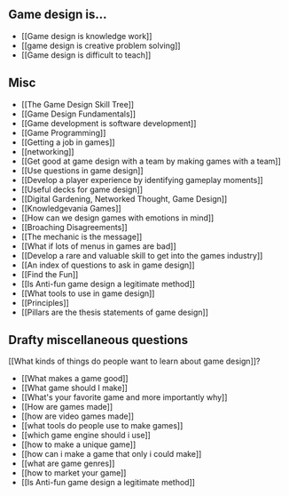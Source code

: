 Game design is...
---
- [[Game design is knowledge work]]
- [[game design is creative problem solving]]
- [[Game design is difficult to teach]]

Misc
---
- [[The Game Design Skill Tree]]
- [[Game Design Fundamentals]]
- [[Game development is software development]]
- [[Game Programming]]
- [[Getting a job in games]]
- [[networking]]
- [[Get good at game design with a team by making games with a team]]
- [[Use questions in game design]]
- [[Develop a player experience by identifying gameplay moments]]
- [[Useful decks for game design]]
- [[Digital Gardening, Networked Thought, Game Design]]
- [[Knowledgevania Games]]
- [[How can we design games with emotions in mind]]
- [[Broaching Disagreements]]
- [[The mechanic is the message]]
- [[What if lots of menus in games are bad]]
- [[Develop a rare and valuable skill to get into the games industry]]
- [[An index of questions to ask in game design]]
- [[Find the Fun]]
- [[Is Anti-fun game design a legitimate method]]
- [[What tools to use in game design]]
- [[Principles]]
- [[Pillars are the thesis statements of game design]]


Drafty miscellaneous questions
---
[[What kinds of things do people want to learn about game design]]?
- [[What makes a game good]]
- [[What game should I make]]
- [[What's your favorite game and more importantly why]]
- [[How are games made]]
- [[how are video games made]]
- [[what tools do people use to make games]]
- [[which game engine should i use]]
- [[how to make a unique game]]
- [[how can i make a game that only i could make]]
- [[what are game genres]]
- [[how to market your game]]
- [[Is Anti-fun game design a legitimate method]]